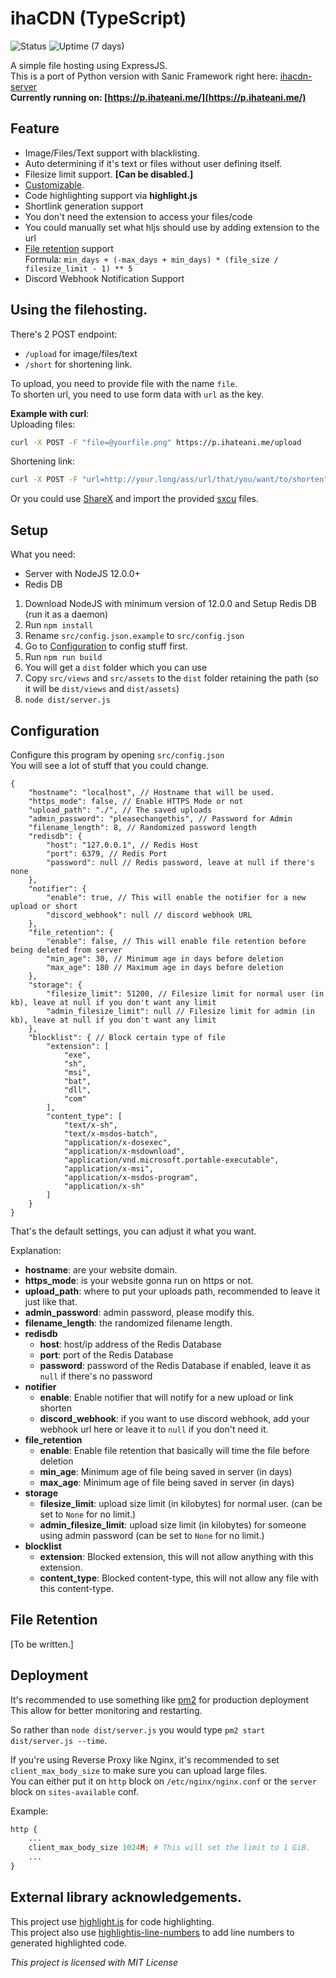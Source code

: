 # ihaCDN (TypeScript)

![Status](https://img.shields.io/uptimerobot/status/m784617086-4e68d7e9dd7670f5c03bc09b?label=Status&style=for-the-badge) ![Uptime (7 days)](https://img.shields.io/uptimerobot/ratio/7/m784617086-4e68d7e9dd7670f5c03bc09b?style=for-the-badge)

A simple file hosting using ExpressJS.<br>
This is a port of Python version with Sanic Framework right here: [ihacdn-server](https://github.com/ihateani-me/ihacdn-server)<br>
**Currently running on: [https://p.ihateani.me/](https://p.ihateani.me/)**

## Feature

- Image/Files/Text support with blacklisting.
- Auto determining if it's text or files without user defining itself.
- Filesize limit support. **[Can be disabled.]**
- [Customizable](#configuration).
- Code highlighting support via **highlight.js**
- Shortlink generation support
- You don't need the extension to access your files/code
- You could manually set what hljs should use by adding extension to the url
- [File retention](#file-retention) support<br>
Formula: `min_days + (-max_days + min_days) * (file_size / filesize_limit - 1) ** 5`
- Discord Webhook Notification Support

## Using the filehosting.
There's 2 POST endpoint:
- `/upload` for image/files/text
- `/short` for shortening link.

To upload, you need to provide file with the name `file`.<br>
To shorten url, you need to use form data with `url` as the key.

**Example with curl**:<br>
Uploading files:<br>
```bash
curl -X POST -F "file=@yourfile.png" https://p.ihateani.me/upload
```

Shortening link:<br>
```bash
curl -X POST -F "url=http://your.long/ass/url/that/you/want/to/shorten" https://p.ihateani.me/short
```

Or you could use [ShareX](https://getsharex.com/) and import the provided [sxcu](https://github.com/ihateani-me/ihacdn-server/tree/master/sharex) files.

## Setup
What you need:
- Server with NodeJS 12.0.0+
- Redis DB

1. Download NodeJS with minimum version of 12.0.0 and Setup Redis DB (run it as a daemon)
2. Run `npm install`
3. Rename `src/config.json.example` to `src/config.json`
4. Go to [Configuration](#configuration) to config stuff first.
5. Run `npm run build`
6. You will get a `dist` folder which you can use
7. Copy `src/views` and `src/assets` to the `dist` folder retaining the path (so it will be `dist/views` and `dist/assets`)
8. `node dist/server.js`

## Configuration
Configure this program by opening `src/config.json`<br>
You will see a lot of stuff that you could change.

```jsonc
{
    "hostname": "localhost", // Hostname that will be used.
    "https_mode": false, // Enable HTTPS Mode or not
    "upload_path": "./", // The saved uploads
    "admin_password": "pleasechangethis", // Password for Admin
    "filename_length": 8, // Randomized password length
    "redisdb": {
        "host": "127.0.0.1", // Redis Host
        "port": 6379, // Redis Port
        "password": null // Redis password, leave at null if there's none
    },
    "notifier": {
        "enable": true, // This will enable the notifier for a new upload or short
        "discord_webhook": null // discord webhook URL
    },
    "file_retention": {
        "enable": false, // This will enable file retention before being deleted from server
        "min_age": 30, // Minimum age in days before deletion
        "max_age": 180 // Maximum age in days before deletion
    },
    "storage": {
        "filesize_limit": 51200, // Filesize limit for normal user (in kb), leave at null if you don't want any limit
        "admin_filesize_limit": null // Filesize limit for admin (in kb), leave at null if you don't want any limit
    },
    "blocklist": { // Block certain type of file
        "extension": [
            "exe",
            "sh",
            "msi",
            "bat",
            "dll",
            "com"
        ],
        "content_type": [
            "text/x-sh",
            "text/x-msdos-batch",
            "application/x-dosexec",
            "application/x-msdownload",
            "application/vnd.microsoft.portable-executable",
            "application/x-msi",
            "application/x-msdos-program",
            "application/x-sh"
        ]
    }
}
```

That's the default settings, you can adjust it what you want.

Explanation:
- **hostname**: are your website domain.
- **https_mode**: is your website gonna run on https or not.
- **upload_path**: where to put your uploads path, recommended to leave it just like that.
- **admin_password**: admin password, please modify this.
- **filename_length**: the randomized filename length.
- **redisdb**
  - **host**: host/ip address of the Redis Database
  - **port**: port of the Redis Database
  - **password**: password of the Redis Database if enabled, leave it as `null` if there's no password
- **notifier**
  - **enable**: Enable notifier that will notify for a new upload or link shorten
  - **discord_webhook**: if you want to use discord webhook, add your webhook url here or leave it to `null` if you don't need it.
- **file_retention**
  - **enable**: Enable file retention that basically will time the file before deletion
  - **min_age**: Minimum age of file being saved in server (in days)
  - **max_age**: Minimum age of file being saved in server (in days)
- **storage**
  - **filesize_limit**: upload size limit (in kilobytes) for normal user. (can be set to `None` for no limit.)
  - **admin_filesize_limit**: upload size limit (in kilobytes) for someone using admin password (can be set to `None` for no limit.)
- **blocklist**
  - **extension**: Blocked extension, this will not allow anything with this extension.
  - **content_type**: Blocked content-type, this will not allow any file with this content-type.

## File Retention
[To be written.]

## Deployment

It's recommended to use something like [pm2](https://github.com/Unitech/pm2) for production deployment<br>
This allow for better monitoring and restarting.

So rather than `node dist/server.js` you would type `pm2 start dist/server.js --time`.

If you're using Reverse Proxy like Nginx, it's recommended to set `client_max_body_size` to make sure you can upload large files.<br>
You can either put it on `http` block on `/etc/nginx/nginx.conf` or the `server` block on `sites-available` conf.

Example:
```py
http {
    ...
    client_max_body_size 1024M; # This will set the limit to 1 GiB.
    ...
}
```

## External library acknowledgements.
This project use [highlight.js](https://github.com/highlightjs/highlight.js/) for code highlighting.<br>
This project also use [highlightjs-line-numbers](https://github.com/wcoder/highlightjs-line-numbers.js/) to add line numbers to generated highlighted code.

*This project is licensed with MIT License*
